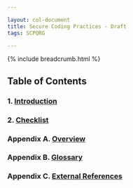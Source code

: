 ```yaml
---

layout: col-document
title: Secure Coding Practices - Draft
tags: SCPQRG

---
```


{% include breadcrumb.html %}
## Table of Contents

### 1. [Introduction](01-introduction/05-introduction.markdown)

### 2. [Checklist](02-checklist/05-checklist.markdown)

### Appendix A. [Overview](03-appendices/03-overview.markdown)

### Appendix B. [Glossary](03-appendices/05-glossary.markdown)

### Appendix C. [External References](03-appendices/07-references.markdown)
